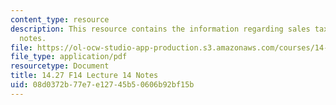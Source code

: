 ```yaml
---
content_type: resource
description: This resource contains the information regarding sales tax and e-commerce
  notes.
file: https://ol-ocw-studio-app-production.s3.amazonaws.com/courses/14-27-economics-and-e-commerce-fall-2014/08d0372b77e7e12745b50606b92bf15b_MIT14_27F14_Lec14.pdf
file_type: application/pdf
resourcetype: Document
title: 14.27 F14 Lecture 14 Notes
uid: 08d0372b-77e7-e127-45b5-0606b92bf15b
---
```

